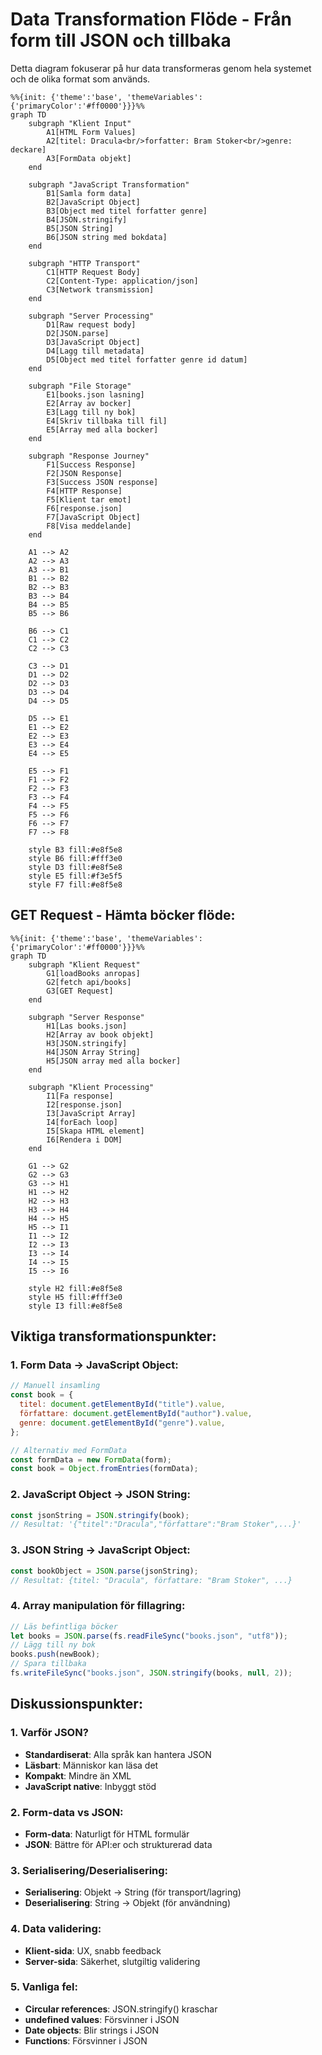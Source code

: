 # Data Transformation Flöde - Från form till JSON och tillbaka

Detta diagram fokuserar på hur data transformeras genom hela systemet och de olika format som används.

```mermaid
%%{init: {'theme':'base', 'themeVariables': {'primaryColor':'#ff0000'}}}%%
graph TD
    subgraph "Klient Input"
        A1[HTML Form Values]
        A2[titel: Dracula<br/>forfatter: Bram Stoker<br/>genre: deckare]
        A3[FormData objekt]
    end

    subgraph "JavaScript Transformation"
        B1[Samla form data]
        B2[JavaScript Object]
        B3[Object med titel forfatter genre]
        B4[JSON.stringify]
        B5[JSON String]
        B6[JSON string med bokdata]
    end

    subgraph "HTTP Transport"
        C1[HTTP Request Body]
        C2[Content-Type: application/json]
        C3[Network transmission]
    end

    subgraph "Server Processing"
        D1[Raw request body]
        D2[JSON.parse]
        D3[JavaScript Object]
        D4[Lagg till metadata]
        D5[Object med titel forfatter genre id datum]
    end

    subgraph "File Storage"
        E1[books.json lasning]
        E2[Array av bocker]
        E3[Lagg till ny bok]
        E4[Skriv tillbaka till fil]
        E5[Array med alla bocker]
    end

    subgraph "Response Journey"
        F1[Success Response]
        F2[JSON Response]
        F3[Success JSON response]
        F4[HTTP Response]
        F5[Klient tar emot]
        F6[response.json]
        F7[JavaScript Object]
        F8[Visa meddelande]
    end

    A1 --> A2
    A2 --> A3
    A3 --> B1
    B1 --> B2
    B2 --> B3
    B3 --> B4
    B4 --> B5
    B5 --> B6

    B6 --> C1
    C1 --> C2
    C2 --> C3

    C3 --> D1
    D1 --> D2
    D2 --> D3
    D3 --> D4
    D4 --> D5

    D5 --> E1
    E1 --> E2
    E2 --> E3
    E3 --> E4
    E4 --> E5

    E5 --> F1
    F1 --> F2
    F2 --> F3
    F3 --> F4
    F4 --> F5
    F5 --> F6
    F6 --> F7
    F7 --> F8

    style B3 fill:#e8f5e8
    style B6 fill:#fff3e0
    style D3 fill:#e8f5e8
    style E5 fill:#f3e5f5
    style F7 fill:#e8f5e8
```

## GET Request - Hämta böcker flöde:

```mermaid
%%{init: {'theme':'base', 'themeVariables': {'primaryColor':'#ff0000'}}}%%
graph TD
    subgraph "Klient Request"
        G1[loadBooks anropas]
        G2[fetch api/books]
        G3[GET Request]
    end

    subgraph "Server Response"
        H1[Las books.json]
        H2[Array av book objekt]
        H3[JSON.stringify]
        H4[JSON Array String]
        H5[JSON array med alla bocker]
    end

    subgraph "Klient Processing"
        I1[Fa response]
        I2[response.json]
        I3[JavaScript Array]
        I4[forEach loop]
        I5[Skapa HTML element]
        I6[Rendera i DOM]
    end

    G1 --> G2
    G2 --> G3
    G3 --> H1
    H1 --> H2
    H2 --> H3
    H3 --> H4
    H4 --> H5
    H5 --> I1
    I1 --> I2
    I2 --> I3
    I3 --> I4
    I4 --> I5
    I5 --> I6

    style H2 fill:#e8f5e8
    style H5 fill:#fff3e0
    style I3 fill:#e8f5e8
```

## Viktiga transformationspunkter:

### 1. **Form Data → JavaScript Object:**

```javascript
// Manuell insamling
const book = {
  titel: document.getElementById("title").value,
  författare: document.getElementById("author").value,
  genre: document.getElementById("genre").value,
};

// Alternativ med FormData
const formData = new FormData(form);
const book = Object.fromEntries(formData);
```

### 2. **JavaScript Object → JSON String:**

```javascript
const jsonString = JSON.stringify(book);
// Resultat: '{"titel":"Dracula","författare":"Bram Stoker",...}'
```

### 3. **JSON String → JavaScript Object:**

```javascript
const bookObject = JSON.parse(jsonString);
// Resultat: {titel: "Dracula", författare: "Bram Stoker", ...}
```

### 4. **Array manipulation för fillagring:**

```javascript
// Läs befintliga böcker
let books = JSON.parse(fs.readFileSync("books.json", "utf8"));
// Lägg till ny bok
books.push(newBook);
// Spara tillbaka
fs.writeFileSync("books.json", JSON.stringify(books, null, 2));
```

## Diskussionspunkter:

### 1. **Varför JSON?**

- **Standardiserat**: Alla språk kan hantera JSON
- **Läsbart**: Människor kan läsa det
- **Kompakt**: Mindre än XML
- **JavaScript native**: Inbyggt stöd

### 2. **Form-data vs JSON:**

- **Form-data**: Naturligt för HTML formulär
- **JSON**: Bättre för API:er och strukturerad data

### 3. **Serialisering/Deserialisering:**

- **Serialisering**: Objekt → String (för transport/lagring)
- **Deserialisering**: String → Objekt (för användning)

### 4. **Data validering:**

- **Klient-sida**: UX, snabb feedback
- **Server-sida**: Säkerhet, slutgiltig validering

### 5. **Vanliga fel:**

- **Circular references**: JSON.stringify() kraschar
- **undefined values**: Försvinner i JSON
- **Date objects**: Blir strings i JSON
- **Functions**: Försvinner i JSON
